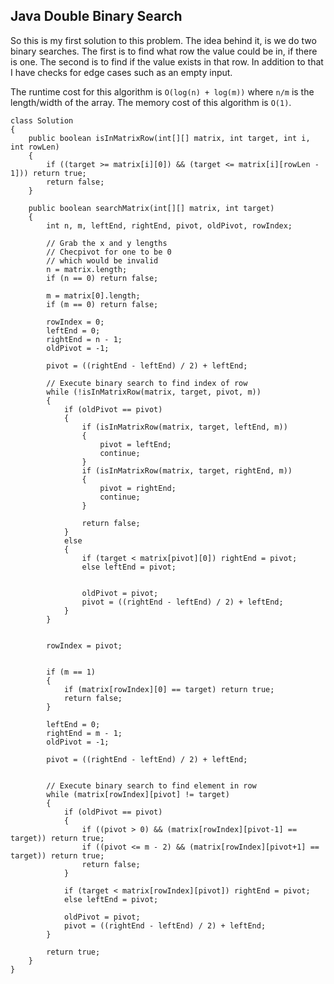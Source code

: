 ## Java Double Binary Search

So this is my first solution to this problem. The idea behind it, is we do two binary searches. The first is to find what row the value could be in, if there is one. The second is to find if the value exists in that row. In addition to that I have checks for edge cases such as an empty input.

The runtime cost for this algorithm is `O(log(n) + log(m))` where `n/m` is the length/width of the array. The memory cost of this algorithm is `O(1)`.

```
class Solution 
{
    public boolean isInMatrixRow(int[][] matrix, int target, int i, int rowLen)
    {
        if ((target >= matrix[i][0]) && (target <= matrix[i][rowLen - 1])) return true;
        return false;
    }
    
    public boolean searchMatrix(int[][] matrix, int target) 
    {
        int n, m, leftEnd, rightEnd, pivot, oldPivot, rowIndex;
        
        // Grab the x and y lengths
        // Checpivot for one to be 0
        // which would be invalid
        n = matrix.length;
        if (n == 0) return false;
        
        m = matrix[0].length;
        if (m == 0) return false;
        
        rowIndex = 0;
        leftEnd = 0;
        rightEnd = n - 1;
        oldPivot = -1;
        
        pivot = ((rightEnd - leftEnd) / 2) + leftEnd; 

        // Execute binary search to find index of row          
        while (!isInMatrixRow(matrix, target, pivot, m))
        {
            if (oldPivot == pivot)
            {
                if (isInMatrixRow(matrix, target, leftEnd, m))
                {
                    pivot = leftEnd;
                    continue;
                }
                if (isInMatrixRow(matrix, target, rightEnd, m))
                {
                    pivot = rightEnd;
                    continue;
                }
                
                return false;
            }
            else
            {
                if (target < matrix[pivot][0]) rightEnd = pivot;
                else leftEnd = pivot;


                oldPivot = pivot;
                pivot = ((rightEnd - leftEnd) / 2) + leftEnd; 
            }
        }
        
        
        rowIndex = pivot;      
        
       
        if (m == 1)
        {
            if (matrix[rowIndex][0] == target) return true;
            return false;
        }

        leftEnd = 0;
        rightEnd = m - 1;
        oldPivot = -1;
        
        pivot = ((rightEnd - leftEnd) / 2) + leftEnd; 

        
        // Execute binary search to find element in row
        while (matrix[rowIndex][pivot] != target)
        {
            if (oldPivot == pivot)
            {
                if ((pivot > 0) && (matrix[rowIndex][pivot-1] == target)) return true;
                if ((pivot <= m - 2) && (matrix[rowIndex][pivot+1] == target)) return true;
                return false;
            }

            if (target < matrix[rowIndex][pivot]) rightEnd = pivot;
            else leftEnd = pivot;
            
            oldPivot = pivot;
            pivot = ((rightEnd - leftEnd) / 2) + leftEnd;            
        }
        
        return true;
    }
}
```